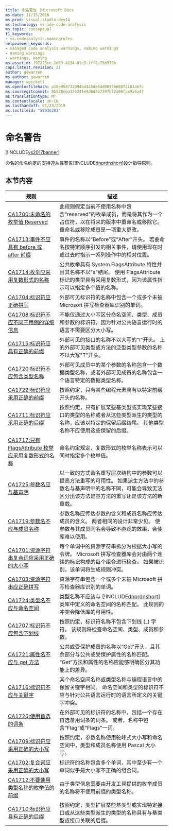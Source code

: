 ```yaml
---
title: 命名警告 |Microsoft Docs
ms.date: 11/15/2016
ms.prod: visual-studio-dev14
ms.technology: vs-ide-code-analysis
ms.topic: conceptual
f1_keywords:
- vs.codeanalysis.namingrules
helpviewer_keywords:
- managed code analysis warnings, naming warnings
- naming warnings
- warnings, naming
ms.assetid: f97223ce-1d39-4134-81c9-fff2c75d979b
caps.latest.revision: 21
author: gewarren
ms.author: gewarren
manager: wpickett
ms.openlocfilehash: a18e958732094bd445de84d0095b688f2103a67c
ms.sourcegitcommit: 8b538eea125241e9d6d8b7297b72a66faa9a4a47
ms.translationtype: MT
ms.contentlocale: zh-CN
ms.lasthandoff: 01/23/2019
ms.locfileid: "58936283"
---
```

# <a name="naming-warnings"></a>命名警告
[!INCLUDE[vs2017banner](../includes/vs2017banner.md)]

命名的命名约定的支持遵从性警告[!INCLUDE[dnprdnshort](../includes/dnprdnshort-md.md)]设计指导原则。  
  
## <a name="in-this-section"></a>本节内容  
  
|规则|描述|  
|----------|-----------------|  
|[CA1700:未命名的枚举值 Reserved](../code-quality/ca1700-do-not-name-enum-values-reserved.md)|此规则假定当前不使用名称中包含“reserved”的枚举成员，而是将其作为一个占位符，以在将来的版本中重命名或移除它。 重命名或移除成员是一项重大更改。|  
|[CA1713:事件不应具有 before 或 after 前缀](../code-quality/ca1713-events-should-not-have-before-or-after-prefix.md)|事件的名称以“Before”或“After”开头。 若要命名按特定顺序引发的相关事件，请使用现在时或过去时指示一系列操作中的相对位置。|  
|[CA1714:枚举应采用复数形式的名称](../code-quality/ca1714-flags-enums-should-have-plural-names.md)|公共枚举具有 System.FlagsAttribute 特性并且其名称不以"s"结尾。 使用 FlagsAttribute 标记的类型具有采用复数形式，因为该属性指示可以指定多个值的名称。|  
|[CA1704:标识符应正确拼写](../code-quality/ca1704-identifiers-should-be-spelled-correctly.md)|外部可见标识符的名称中包含一个或多个未被 Microsoft 拼写检查器库识别的单词。|  
|[CA1708:标识符不应不同于用例的详细信息](../code-quality/ca1708-identifiers-should-differ-by-more-than-case.md)|不能仅通过大小写区分命名空间、类型、成员和参数的标识符，因为针对公共语言运行时的语言不需要区分大小写。|  
|[CA1715:标识符应具有正确的前缀](../code-quality/ca1715-identifiers-should-have-correct-prefix.md)|外部可见的接口的名称不以大写的"I"开头。  上的外部可见类型或方法的泛型类型参数的名称不以大写"T"开头。|  
|[CA1720:标识符不应包含类型名称](../code-quality/ca1720-identifiers-should-not-contain-type-names.md)|外部可见成员中的某个参数的名称包含一个数据类型名称，或者外部可见成员的名称包含一个语言特定的数据类型名称。|  
|[CA1722:标识符应采用正确的前缀](../code-quality/ca1722-identifiers-should-not-have-incorrect-prefix.md)|按照约定，只有某些编程元素具有以特定前缀开头的名称。|  
|[CA1711:标识符应采用正确的后缀](../code-quality/ca1711-identifiers-should-not-have-incorrect-suffix.md)|按照约定，只有扩展某些基类型或实现某些接口的类型的名称或者从这些类型派生的类型的名称，应该以特定的保留后缀结尾。 其他类型名称不应使用这些保留的后缀。|  
|[CA1717:只有 FlagsAttribute 枚举应采用复数形式的名称](../code-quality/ca1717-only-flagsattribute-enums-should-have-plural-names.md)|命名约定规定，复数形式的枚举名称表示可以同时指定多个枚举值。|  
|[CA1725:参数名应与基声明](../code-quality/ca1725-parameter-names-should-match-base-declaration.md)|以一致的方式命名重写层次结构中的参数可以提高方法重写的可用性。 如果派生方法中的参数名与基声明中的名称不同，可能会导致无法区分出该方法是基方法的重写还是该方法的新重载。|  
|[CA1719:参数名不应与成员名称](../code-quality/ca1719-parameter-names-should-not-match-member-names.md)|参数名称应传达参数的含义和成员名称应传达成员的含义。 两者相同的设计非常少见。 使参数与其成员同名会导致不直观的效果，会使库难以使用。|  
|[CA1701:资源字符串复合词应采用正确的大小写](../code-quality/ca1701-resource-string-compound-words-should-be-cased-correctly.md)|每个单词中的资源字符串拆分为根据大小写的令牌。 Microsoft 拼写检查器库会对由两个连续的标记构成的每个组合进行检查。 如果被识别，该单词将生成规则冲突。|  
|[CA1703:资源字符串应正确拼写](../code-quality/ca1703-resource-strings-should-be-spelled-correctly.md)|资源字符串包含一个或多个未被 Microsoft 拼写检查器库识别的单词。|  
|[CA1724:类型名不应与命名空间](../code-quality/ca1724-type-names-should-not-match-namespaces.md)|类型名称不应该与 [!INCLUDE[dnprdnshort](../includes/dnprdnshort-md.md)] 类库中定义的命名空间的名称匹配。 此规则的冲突会降低库的可用性。|  
|[CA1707:标识符不应包含下划线](../code-quality/ca1707-identifiers-should-not-contain-underscores.md)|按照约定，标识符名称不包含下划线 (_) 字符。 该规则将检查命名空间、类型、成员和参数。|  
|[CA1721:属性名不应与 get 方法](../code-quality/ca1721-property-names-should-not-match-get-methods.md)|公共或受保护成员的名称以“Get”开头，且其余部分与公共或受保护属性的名称匹配。 “Get”方法和属性的名称应能够明确区分其功能上的差异。|  
|[CA1716:标识符不应与关键字](../code-quality/ca1716-identifiers-should-not-match-keywords.md)|某个命名空间名称或类型名称与编程语言中的保留关键字相同。 命名空间和类型的标识符不应与针对公共语言运行时的语言所定义的关键字冲突。|  
|[CA1726:使用首选的词条](../code-quality/ca1726-use-preferred-terms.md)|在外部可见的标识符的名称中，包括一个存在首选备用词条的词条。 或者，名称中包含“Flag”或“Flags”一词。|  
|[CA1709:标识符应采用正确的大小写](../code-quality/ca1709-identifiers-should-be-cased-correctly.md)|按照约定，参数名称使用驼峰式大小写和命名空间中，类型和成员名称使用 Pascal 大小写。|  
|[CA1702:复合词应采用正确的大小写](../code-quality/ca1702-compound-words-should-be-cased-correctly.md)|标识符的名称包含多个单词，其中至少有一个单词似乎是大小写不正确的组合词。|  
|[CA1712:不要使用类型名称的枚举值的前缀](../code-quality/ca1712-do-not-prefix-enum-values-with-type-name.md)|由于类型信息需要由开发工具提供的枚举成员的名称将不使用前缀的类型名称。|  
|[CA1710:标识符应具有正确的后缀](../code-quality/ca1710-identifiers-should-have-correct-suffix.md)|按照约定，类型扩展某些基类型或实现特定接口或从这些类型派生的类型的名称具有与基类型或接口关联的后缀。|
